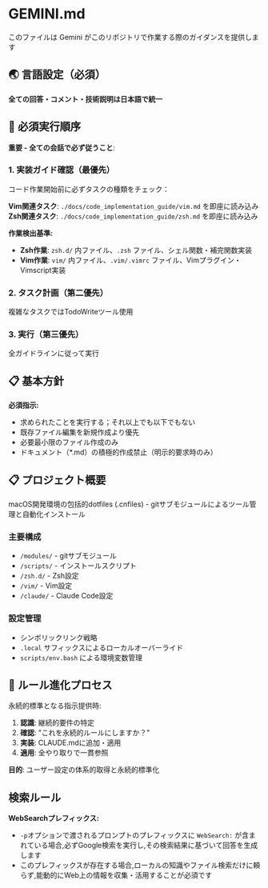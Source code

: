 # GEMINI.md

このファイルは Gemini がこのリポジトリで作業する際のガイダンスを提供します

## 🌏 言語設定（必須）

**全ての回答・コメント・技術説明は日本語で統一**

## 🚨 必須実行順序

**重要 - 全ての会話で必ず従うこと**:

### 1. 実装ガイド確認（最優先）
コード作業開始前に必ずタスクの種類をチェック：

**Vim関連タスク**: `./docs/code_implementation_guide/vim.md` を即座に読み込み
**Zsh関連タスク**: `./docs/code_implementation_guide/zsh.md` を即座に読み込み

**作業検出基準:**
- **Zsh作業**: `zsh.d/` 内ファイル、`.zsh` ファイル、シェル関数・補完関数実装
- **Vim作業**: `vim/` 内ファイル、`.vim/.vimrc` ファイル、Vimプラグイン・Vimscript実装

### 2. タスク計画（第二優先）
複雑なタスクではTodoWriteツール使用

### 3. 実行（第三優先）
全ガイドラインに従って実行

## 📋 基本方針

**必須指示:**
- 求められたことを実行する；それ以上でも以下でもない
- 既存ファイル編集を新規作成より優先
- 必要最小限のファイル作成のみ
- ドキュメント（*.md）の積極的作成禁止（明示的要求時のみ）

## 📋 プロジェクト概要

macOS開発環境の包括的dotfiles (.cnfiles) - gitサブモジュールによるツール管理と自動化インストール

### 主要構成
- `/modules/` - gitサブモジュール
- `/scripts/` - インストールスクリプト
- `/zsh.d/` - Zsh設定
- `/vim/` - Vim設定
- `/claude/` - Claude Code設定

### 設定管理
- シンボリックリンク戦略
- `.local` サフィックスによるローカルオーバーライド
- `scripts/env.bash` による環境変数管理

## 🔄 ルール進化プロセス

永続的標準となる指示提供時:
1. **認識**: 継続的要件の特定
2. **確認**: "これを永続的ルールにしますか？"
3. **実装**: CLAUDE.mdに追加・適用
4. **適用**: 全やり取りで一貫参照

**目的**: ユーザー設定の体系的取得と永続的標準化

## 検索ルール

**WebSearchプレフィックス:**
- `-p`オプションで渡されるプロンプトのプレフィックスに `WebSearch:` が含まれている場合,必ずGoogle検索を実行し,その検索結果に基づいて回答を生成します
- このプレフィックスが存在する場合,ローカルの知識やファイル検索だけに頼らず,能動的にWeb上の情報を収集・活用することが必須です
